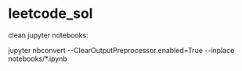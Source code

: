 # leetcode_sol

clean jupyter notebooks:

jupyter nbconvert --ClearOutputPreprocessor.enabled=True --inplace notebooks/*.ipynb
